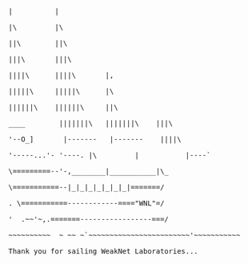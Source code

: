 <pre>

|          |<br>
|\         |\<br>
||\        ||\<br>
|||\       |||\<br>
||||\      ||||\       |,<br>
|||||\     |||||\      |\<br>
||||||\    ||||||\     ||\<br>
____        |||||||\   |||||||\    |||\<br>
'--O_]       |-------   |-------    ||||\<br>
'-----...'- '----. |\         |           |----`<br>
\=========--'-,________|___________|\_<br>
\===========--|_|_|_|_|_|_|_|=======/<br>
. \===========------------===="WNL"=/<br>
'  .~~'~,.=======-----------------===/<br>
~~~~~~~~~~  ~ ~~ ~`~~~~~~~~~~~~~~~~~~~~~~~~'~~~~~~~~~~~<br>
Thank you for sailing WeakNet Laboratories...<br>
</pre>